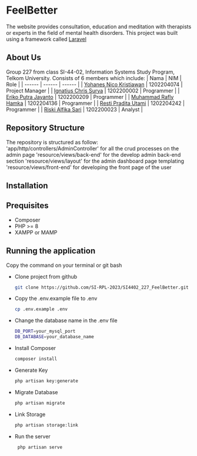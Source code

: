 # FeelBetter
The website provides consultation, education and meditation with therapists or experts in the field of mental health disorders. This project was built using a framework called [Laravel](https://laravel.com/) 

## About Us
Group 227 from class SI-44-02, Information Systems Study Program, Telkom University. Consists of 6 members which include:
| Nama | NIM | Role |
| ------ | ------ | ------ |
| [Yohanes Nico Kristiawan](https://www.instagram.com/yohanes_nick/) | 1202204074 | Project Manager |
| [Ignatius Chris Surya](https://www.instagram.com/ignchrist/) | 1202200002 | Programmer |
| [Eriko Putra Jayanto](https://www.instagram.com/erikoputraj/) | 1202200209 | Programmer |
| [Muhammad Rafly Hamka](https://www.instagram.com/hamka_rafly/) | 1202204136 | Programmer |
| [Resti Pradita Utami](https://www.instagram.com/resttam23/) | 1202204242 | Programmer |
| [Riski Alfika Sari](https://www.instagram.com/riskialff/) | 1202200023 | Analyst |

## Repository Structure
The repository is structured as follow:
'app/http/controllers/AdminController' for all the crud processes on the admin page
'resource/views/back-end' for the develop admin back-end section
'resource/views/layout' for the admin dashboard page templating
'resource/views/front-end' for developing the front page of the user

## Installation
## Prequisites
- Composer
- PHP >= 8
- XAMPP or MAMP

## Running the application
Copy the command on your terminal or git bash
- Clone project from github

   ```sh
   git clone https://github.com/SI-RPL-2023/SI4402_227_FeelBetter.git 

- Copy the .env.example file to .env

   ```sh
   cp .env.example .env

- Change the database name in the .env file

   ```sh
   DB_PORT=your_mysql_port
   DB_DATABASE=your_database_name

- Install Composer

   ```sh
   composer install

- Generate Key

   ```sh
   php artisan key:generate

- Migrate Database

   ```sh
   php artisan migrate
   
- Link Storage

   ```sh
   php artisan storage:link

- Run the server

   ```sh
    php artisan serve
